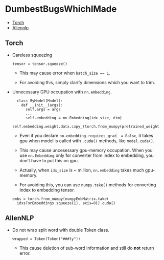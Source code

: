 # DumbestBugsWhichIMade

* [Torch](#torch)
* [Allennlp](#allennlp)

## Torch

* Careless squeezing

  ```
  tensor = tensor.squeeze()
  ```

  * This may cause error when `batch_size == 1`.

  * For avoiding this, simply clarify dimensions which you want to trim.


* Unnecessary GPU occupation with `nn.embedding`.

  ```
    class MyModel(Model):
      def __init__(args):
        self.args = args
        ...
        self.embedding = nn.Embedding(idx_size, dim)
        self.embedding.weight.data.copy_(torch.from_numpy(pretrained_weight))
  ```  

  * Even if you declare `nn.embedding.requires_grad_ = False`, it takes gpu when model is called with `.cuda()` methods, like `model.cuda()`.

  *  This may cause uncesessary gpu-memory occupation. When you use `nn.Embedding` only for converter from index to embedding, you don't have to put this on gpu.

  * Actually, when `idx_size` is ~ million, `nn.embedding` takes much gpu-memory.

  * For avoiding this, you can use `numpy.take()` methods for converting index to embedding tensor.

  ```
  embs = torch.from_numpy(numpyEmbMatrix.take(
    idxsForEmbeddings.squeeze(1), axis=0)).cuda()
  ```

## AllenNLP

* Do not wrap split word with double Token class.

  `wrapped = Token(Token("###ly"))`

  * This cause deletion of sub-word information and still do **not** return error.
